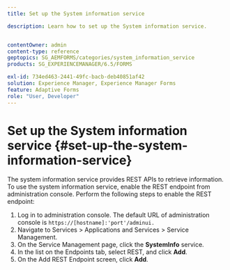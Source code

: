 ```yaml
---
title: Set up the System information service

description: Learn how to set up the System information service.


contentOwner: admin
content-type: reference
geptopics: SG_AEMFORMS/categories/system_information_service
products: SG_EXPERIENCEMANAGER/6.5/FORMS

exl-id: 734ed463-2441-49fc-bacb-deb40851af42
solution: Experience Manager, Experience Manager Forms
feature: Adaptive Forms
role: "User, Developer"
---
```

# Set up the System information service {#set-up-the-system-information-service}

The system information service provides REST APIs to retrieve information. To use the system information service, enable the REST endpoint from administration console. Perform the following steps to enable the REST endpoint:

1. Log in to administration console. The default URL of administration console is `https://[hostname]:'port'/adminui.`
1. Navigate to Services &gt; Applications and Services &gt; Service Management.
1. On the Service Management page, click the **SystemInfo** service.
1. In the list on the Endpoints tab, select REST, and click **Add**.
1. On the Add REST Endpoint screen, click **Add**.
